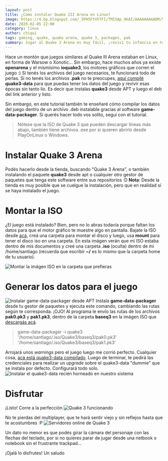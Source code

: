 ```yaml
---
layout: post
title: ¿Cómo instalar Quake III Arena en Linux?
image: https://4.bp.blogspot.com/_5PH5FtVhTFI/TMISAp_9kAI/AAAAAAAAADM/Spya1n8Mws0/s1600/quake3a.jpg
date: 2020-02-05 22:00
category: linux
author: chiqui
tags: gaming, quake, quake arena, quake 3, packages, pak
summary: Jugar al Quake 3 Arena es muy fácil, ¡reviví tu infancia en tu máquina linuxera!
---
```

Hace un montón que juegos similares al Quake III Arena estaban en Linux, en forma de Warsow o Xonotic... 
Sin embargo, hace muchos años ya existe **openarena** y el mismísimo **ioquake3**, los motores gráficos que corren el juego :)
Si tenés los archivos del juego necesarios, te funcionará todo de perlas. Si no tenés los archivos **.pak** no te preocupes, [aquí compilé](https://drive.google.com/open?id=1i0cWXRs3MSDh6AA8Fj__CPao3aqMSzJu) **quake3-data** para que puedas tener los datos del juego y revivir esas épocas sin tanto lío. Es decir que instalas **quake3** desde APT y luego el deb del link anterior y listo.

Sin embargo, en este tutorial también te enseñaré cómo compilar los datos del juego dentro de un archivo .deb instalable gracias al software **game-data-packager**. Si querés hacer todo vos solito, seguí con el tutorial.

> Nótese que la ISO de Quake 3 que pueden descargar líneas más abajo, también tiene archivos .exe por si quieren abrirlo desde PlayOnLinux o Windows.

# Instalar Quake 3 Arena
Podés hacerlo desde la tienda, buscando "Quake 3 Arena", o también instalando el paquete **quake3** desde apt o cualquier otro gestor de paquetes que tenga este software entre sus repositorios :D
**Nota**: Desde la tienda es muy posible que se cuelgue la instalación, pero que en realidad sí se haya instalado el juego.

# Montar la ISO
¿El juego está instalado? Bien, pero no lo abras todavía porque faltan los datos para que el motor gráfico te muestre algo en pantalla. Bajate la ISO desde [acá](#), creá una carpeta para montar el disco y luego, usa **mount** para tener el disco iso en una carpeta.
En esta imágen verán que mi ISO estaba dentro de mis documentos y creé una carpeta **.iso** (oculta) dentro de mi /home/santiago (recuerda que escribir **~/** es lo mismo que la carpeta home de tu usuario). 

![Montar la imágen ISO en la carpeta que prefieras](https://chiqui1234.github.io/holanerd-jekyll/assets/img/como-instalar-quake-3-arena-en-linux/5-crear-una-carpeta-para-montar-la-iso.webp)

# Generar los datos para el juego
![Instalar game-data-packager desde APT](https://chiqui1234.github.io/holanerd-jekyll/assets/img/como-instalar-quake-3-arena-en-linux/7.5-instalar-el-empaquetador.webp)
Instala **game-data-packager** desde tu gestor de paquetes y ejecuta este comando, cambiando las rutas según te corresponda. ¡OJO! Al programa le envío las rutas de los archivos **pak0.pk3** y **pak1.pk3**, dentro de la carpeta **baseq3** en la imágen ISO que [descargás acá](https://drive.google.com/open?id=1XoSYNC0_BGH6g2iSuOMJwAnYE-RCDpVs).

> game-data-packager -i quake3 '/home/santiago/.iso/Quake3/baseq3/pak0.pk3' '/home/santiago/.iso/Quake3/baseq3/pak1.pk3'

Arrojará unos *warnings* pero el juego luego me corrió perfecto. Cualquier cosa, [acá está quake3-data compilado](https://drive.google.com/open?id=1i0cWXRs3MSDh6AA8Fj__CPao3aqMSzJu).
Luego de terminar, te pedirá las credenciales para realizar un *upgrade* sobre el quake3-data "dummie" que se instala por defecto. Configurará todo solo.
![Instalar el quake3-data recién horneado en nuestro sistema](https://chiqui1234.github.io/holanerd-jekyll/assets/img/como-instalar-quake-3-arena-en-linux/9-auto-upgrade-a-quake-data.webp)

# Disfrutar
¡Listo! Corre a la perfección
![Quake 3 funcionando](https://chiqui1234.github.io/holanerd-jekyll/assets/img/como-instalar-quake-3-arena-en-linux/10-quake-3-funcionando.webp)

No te pierdas del multiplayer, que te hará sentir viejo y sin reflejos hasta que te acostumbres :P
![Servidores online de Quake 3](https://chiqui1234.github.io/holanerd-jekyll/assets/img/como-instalar-quake-3-arena-en-linux/11-incluso-tiene-muchos-servidores-online.webp)

Un dato no menor es que podés girar la cámara del personaje con las flechas del teclado, por si no quieres parar de jugar desde una netbook o notebook sin el frustrante trackpad...

¡Ojalá lo disfrutes! Un saludo
